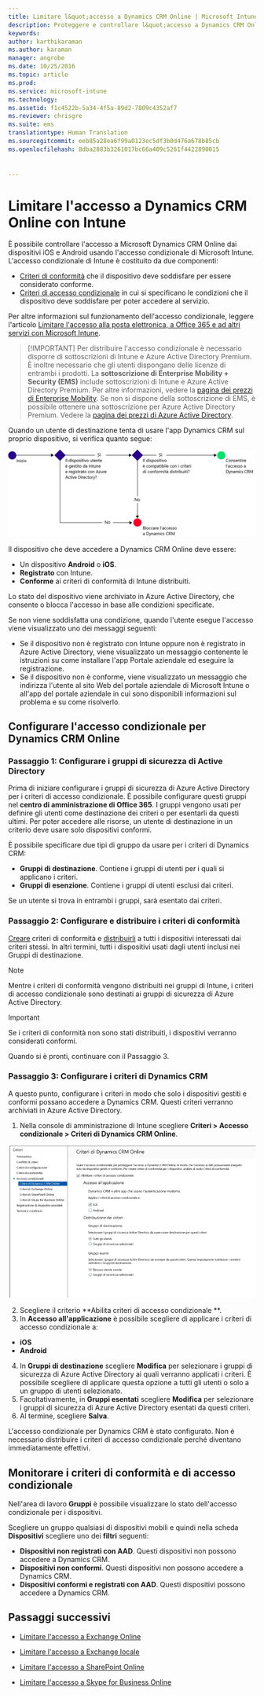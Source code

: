 ```yaml
---
title: Limitare l&quot;accesso a Dynamics CRM Online | Microsoft Intune
description: Proteggere e controllare l&quot;accesso a Dynamics CRM Online con l&quot;accesso condizionale.
keywords: 
author: karthikaraman
ms.author: karaman
manager: angrobe
ms.date: 10/25/2016
ms.topic: article
ms.prod: 
ms.service: microsoft-intune
ms.technology: 
ms.assetid: f1c4522b-5a34-4f5a-89d2-7809c4352af7
ms.reviewer: chrisgre
ms.suite: ems
translationtype: Human Translation
ms.sourcegitcommit: eeb85a28ea6f99a0123ec5df3b0d476a678b85cb
ms.openlocfilehash: 8dba2883b3261017bc66a409c5261f4422890015


---
```


# <a name="restrict-access-to-dynamics-crm-online-with-intune"></a>Limitare l'accesso a Dynamics CRM Online con Intune
È possibile controllare l'accesso a Microsoft Dynamics CRM Online dai dispositivi iOS e Android usando l'accesso condizionale di Microsoft Intune.  L'accesso condizionale di Intune è costituito da due componenti:
* [Criteri di conformità](introduction-to-device-compliance-policies-in-microsoft-intune.md) che il dispositivo deve soddisfare per essere considerato conforme.
* [Criteri di accesso condizionale](restrict-access-to-email-and-o365-services-with-microsoft-intune.md) in cui si specificano le condizioni che il dispositivo deve soddisfare per poter accedere al servizio.

Per altre informazioni sul funzionamento dell'accesso condizionale, leggere l'articolo [Limitare l'accesso alla posta elettronica, a Office 365 e ad altri servizi con Microsoft Intune](restrict-access-to-email-and-o365-services-with-microsoft-intune.md).

> [!IMPORTANT] Per distribuire l'accesso condizionale è necessario disporre di sottoscrizioni di Intune e Azure Active Directory Premium. È inoltre necessario che gli utenti dispongano delle licenze di entrambi i prodotti. La **sottoscrizione di Enterprise Mobility + Security (EMS)** include sottoscrizioni di Intune e Azure Active Directory Premium. Per altre informazioni, vedere la [pagina dei prezzi di Enterprise Mobility](https://www.microsoft.com/en-us/cloud-platform/enterprise-mobility-pricing). Se non si dispone della sottoscrizione di EMS, è possibile ottenere una sottoscrizione per Azure Active Directory Premium. Vedere la [pagina dei prezzi di Azure Active Directory](https://azure.microsoft.com/en-us/pricing/details/active-directory/).

Quando un utente di destinazione tenta di usare l'app Dynamics CRM sul proprio dispositivo, si verifica quanto segue:

![Immagine che illustra gli aspetti tenuti in considerazione per determinare se un dispositivo può accedere o meno a un servizio](../media/mdm-ca-dynamics-crm-flow-diagram.png)

Il dispositivo che deve accedere a Dynamics CRM Online deve essere:
* Un dispositivo **Android** o **iOS**.
* **Registrato** con Intune.
* **Conforme** ai criteri di conformità di Intune distribuiti.

Lo stato del dispositivo viene archiviato in Azure Active Directory, che consente o blocca l'accesso in base alle condizioni specificate.

Se non viene soddisfatta una condizione, quando l'utente esegue l'accesso viene visualizzato uno dei messaggi seguenti:
* Se il dispositivo non è registrato con Intune oppure non è registrato in Azure Active Directory, viene visualizzato un messaggio contenente le istruzioni su come installare l'app Portale aziendale ed eseguire la registrazione.
* Se il dispositivo non è conforme, viene visualizzato un messaggio che indirizza l'utente al sito Web del portale aziendale di Microsoft Intune o all'app del portale aziendale in cui sono disponibili informazioni sul problema e su come risolverlo.

## <a name="configure-conditional-access-for-dynamics-crm-online"></a>Configurare l'accesso condizionale per Dynamics CRM Online  
### <a name="step-1-configure-active-directory-security-groups"></a>Passaggio 1: Configurare i gruppi di sicurezza di Active Directory

Prima di iniziare configurare i gruppi di sicurezza di Azure Active Directory per i criteri di accesso condizionale. È possibile configurare questi gruppi nel **centro di amministrazione di Office 365**. I gruppi vengono usati per definire gli utenti come destinazione dei criteri o per esentarli da questi ultimi. Per poter accedere alle risorse, un utente di destinazione in un criterio deve usare solo dispositivi conformi.

È possibile specificare due tipi di gruppo da usare per i criteri di Dynamics CRM:
* **Gruppi di destinazione**. Contiene i gruppi di utenti per i quali si applicano i criteri.
* **Gruppi di esenzione**. Contiene i gruppi di utenti esclusi dai criteri.

Se un utente si trova in entrambi i gruppi, sarà esentato dai criteri.

### <a name="step-2-configure-and-deploy-a-compliance-policy"></a>Passaggio 2: Configurare e distribuire i criteri di conformità
[Creare](create-a-device-compliance-policy-in-microsoft-intune.md) criteri di conformità e [distribuirli](deploy-and-monitor-a-device-compliance-policy-in-microsoft-intune.md) a tutti i dispositivi interessati dai criteri stessi. In altri termini, tutti i dispositivi usati dagli utenti inclusi nei Gruppi di destinazione.

> [!NOTE]
> Mentre i criteri di conformità vengono distribuiti nei gruppi di Intune, i criteri di accesso condizionale sono destinati ai gruppi di sicurezza di Azure Active Directory.

> [!IMPORTANT]
> Se i criteri di conformità non sono stati distribuiti, i dispositivi verranno considerati conformi.

Quando si è pronti, continuare con il Passaggio 3.
### <a name="step-3-configure-the-dynamics-crm-policy"></a>Passaggio 3: Configurare i criteri di Dynamics CRM
A questo punto, configurare i criteri in modo che solo i dispositivi gestiti e conformi possano accedere a Dynamics CRM. Questi criteri verranno archiviati in Azure Active Directory.

1.  Nella console di amministrazione di Intune scegliere **Criteri > Accesso condizionale > Criteri di Dynamics CRM Online**.

  ![Schermata della pagina dei criteri di accesso condizionale per Dynamics CRM Online](../media/mdm-ca-dynamics-crm-policy-configuration.png)

2.  Scegliere il criterio **Abilita criteri di accesso condizionale **.
3.  In **Accesso all'applicazione** è possibile scegliere di applicare i criteri di accesso condizionale a:
  * **iOS**
  * **Android**
4.  In **Gruppi di destinazione** scegliere **Modifica** per selezionare i gruppi di sicurezza di Azure Active Directory ai quali verranno applicati i criteri. È possibile scegliere di applicare questa opzione a tutti gli utenti o solo a un gruppo di utenti selezionato.
5.  Facoltativamente, in **Gruppi esentati** scegliere **Modifica** per selezionare i gruppi di sicurezza di Azure Active Directory esentati da questi criteri.
6.  Al termine, scegliere **Salva**.

L'accesso condizionale per Dynamics CRM è stato configurato. Non è necessario distribuire i criteri di accesso condizionale perché diventano immediatamente effettivi.
##  <a name="monitor-the-compliance-and-conditional-access-policies"></a>Monitorare i criteri di conformità e di accesso condizionale

Nell'area di lavoro **Gruppi** è possibile visualizzare lo stato dell'accesso condizionale per i dispositivi.

Scegliere un gruppo qualsiasi di dispositivi mobili e quindi nella scheda **Dispositivi** scegliere uno dei **filtri** seguenti:
* **Dispositivi non registrati con AAD**. Questi dispositivi non possono accedere a Dynamics CRM.
* **Dispositivi non conformi**. Questi dispositivi non possono accedere a Dynamics CRM.
* **Dispositivi conformi e registrati con AAD**. Questi dispositivi possono accedere a Dynamics CRM.

##  <a name="next-steps"></a>Passaggi successivi
* [Limitare l'accesso a Exchange Online](restrict-access-to-exchange-online-with-microsoft-intune.md)

* [Limitare l'accesso a Exchange locale](restrict-access-to-exchange-onpremises-with-microsoft-intune.md)
* [Limitare l'accesso a SharePoint Online](restrict-access-to-sharepoint-online-with-microsoft-intune.md)

* [Limitare l'accesso a Skype for Business Online](restrict-access-to-skype-for-business-online-with-microsoft-intune.md)



<!--HONumber=Nov16_HO4-->


